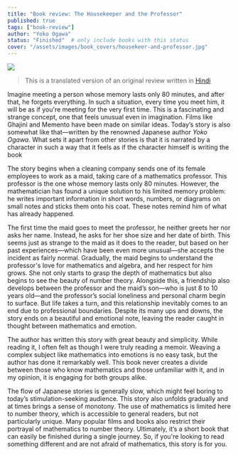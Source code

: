 ```yaml
---
title: "Book review: The Housekeeper and the Professor"
published: true
tags: ["book-review"]
author: "Yoko Ogawa"
status: "Finished"  # only include books with this status
cover: "/assets/images/book_covers/housekeer-and-professor.jpg"
---
```

<div class="blog-posts-book" >
    <img src="{{ cover }}" >
</div>

> This is a translated version of an original review written in [Hindi](/books/2025-05-01-housekeeper-and-professor-hi/)

Imagine meeting a person whose memory lasts only 80 minutes, and after that, he forgets everything. In such a situation, every time you meet him, it will be as if you're meeting for the very first time. This is a fascinating and strange concept, one that feels unusual even in imagination. Films like Ghajini and Memento have been made on similar ideas. Today’s story is also somewhat like that—written by the renowned Japanese author *Yoko Ogawa*. What sets it apart from other stories is that it is narrated by a character in such a way that it feels as if the character himself is writing the book

The story begins when a cleaning company sends one of its female employees to work as a maid, taking care of a mathematics professor. This professor is the one whose memory lasts only 80 minutes. However, the mathematician has found a unique solution to his limited memory problem: he writes important information in short words, numbers, or diagrams on small notes and sticks them onto his coat. These notes remind him of what has already happened.

The first time the maid goes to meet the professor, he neither greets her nor asks her name. Instead, he asks for her shoe size and her date of birth. This seems just as strange to the maid as it does to the reader, but based on her past experiences—which have been even more unusual—she accepts the incident as fairly normal. Gradually, the maid begins to understand the professor's love for mathematics and algebra, and her respect for him grows. She not only starts to grasp the depth of mathematics but also begins to see the beauty of number theory. Alongside this, a friendship also develops between the professor and the maid’s son—who is just 8 to 10 years old—and the professor’s social loneliness and personal charm begin to surface. But life takes a turn, and this relationship inevitably comes to an end due to professional boundaries. Despite its many ups and downs, the story ends on a beautiful and emotional note, leaving the reader caught in thought between mathematics and emotion.

The author has written this story with great beauty and simplicity. While reading it, I often felt as though I were truly reading a memoir. Weaving a complex subject like mathematics into emotions is no easy task, but the author has done it remarkably well. This book never creates a divide between those who know mathematics and those unfamiliar with it, and in my opinion, it is engaging for both groups alike.

The flow of Japanese stories is generally slow, which might feel boring to today’s stimulation-seeking audience. This story also unfolds gradually and at times brings a sense of monotony. The use of mathematics is limited here to number theory, which is accessible to general readers, but not particularly unique. Many popular films and books also restrict their portrayal of mathematics to number theory. Ultimately, it’s a short book that can easily be finished during a single journey. So, if you're looking to read something different and are not afraid of mathematics, this story is for you.